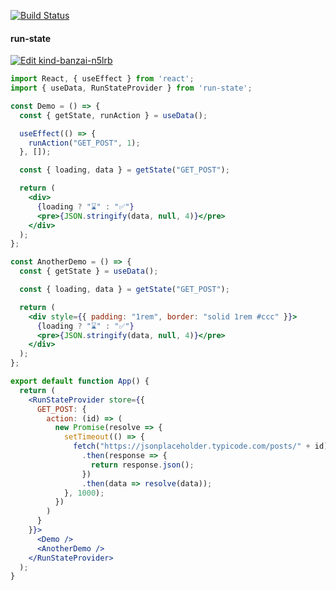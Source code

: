 [![Build Status](https://travis-ci.org/indatawetrust/run-state.svg?branch=master)](https://travis-ci.org/indatawetrust/run-state)

#### run-state

[![Edit kind-banzai-n5lrb](https://codesandbox.io/static/img/play-codesandbox.svg)](https://codesandbox.io/s/kind-banzai-n5lrb?fontsize=14&hidenavigation=1&theme=dark)

```jsx
import React, { useEffect } from 'react';
import { useData, RunStateProvider } from 'run-state';

const Demo = () => {
  const { getState, runAction } = useData();

  useEffect(() => {
    runAction("GET_POST", 1);
  }, []);

  const { loading, data } = getState("GET_POST");

  return (
    <div>
      {loading ? "⌛" : "✅"}
      <pre>{JSON.stringify(data, null, 4)}</pre>
    </div>
  );
};

const AnotherDemo = () => {
  const { getState } = useData();

  const { loading, data } = getState("GET_POST");

  return (
    <div style={{ padding: "1rem", border: "solid 1rem #ccc" }}>
      {loading ? "⌛" : "✅"}
      <pre>{JSON.stringify(data, null, 4)}</pre>
    </div>
  );
};

export default function App() {
  return (
    <RunStateProvider store={{
      GET_POST: {
        action: (id) => (
          new Promise(resolve => {
            setTimeout(() => {
              fetch("https://jsonplaceholder.typicode.com/posts/" + id)
                .then(response => {
                  return response.json();
                })
                .then(data => resolve(data));
            }, 1000);
          })
        )
      }
    }}>
      <Demo />
      <AnotherDemo />
    </RunStateProvider>
  );
}
```
